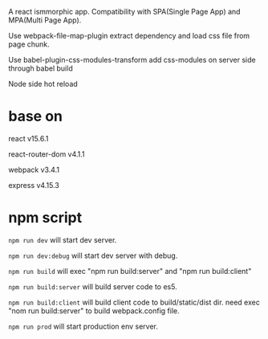 A react ismmorphic app.  Compatibility with SPA(Single Page App) and MPA(Multi Page App).

Use webpack-file-map-plugin extract dependency and load css file from page chunk.

Use babel-plugin-css-modules-transform add css-modules on server side through babel build

Node side hot reload



# base on

react v15.6.1

react-router-dom v4.1.1

webpack v3.4.1

express v4.15.3

# npm script

`npm run dev` will start dev server.

`npm run dev:debug` will start dev server with debug.

`npm run build` will exec "npm run build:server" and "npm run build:client"

`npm run build:server` will build server code to es5.

`npm run build:client` will build client code to build/static/dist dir. need exec "nom run build:server" to build webpack.config file.

`npm run prod` will start production env server.